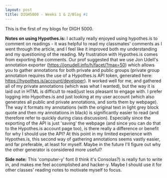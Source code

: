 ```yaml
---
layout: post
title: DIGH5000 - Weeks 1 & 2/Blog #1
---
```


This is the first of my blogs for DIGH 5000. 

**Notes on using Hypothes.is:**
I actually really enjoyed using hypothes.is to comment on readings - it was helpful to read my classmates' comments as I went through the article, and I feel like it improved both my understanding and my questioning of the reading. My frustration with Hypothes.is comes from exporting the comments. Our prof suggested that we use Jon Udell's annotation exporter (https://jonudell.info/h/facet/?max=50) which allows you to gather annotations for both private and public groups (private group annotation requires the use of a Hypothes.is API token, generated here: https://hypothes.is/account/developer). It worked well for me, and gathered all of my private annotations (which was what I wanted), but the way it is laid out in HTML is difficult to read/just less pleasant to engage with. I prefer logging into Hypothes.is and just looking at my user account (which also generates all public and private annotations, and sorts them by webpage). The way it formats my annotations (with the original text in light grey block quote and then my annotations in black) is significantly easier to read (and therefore refer to quickly during class discussion). Especially since the exporting of the API is just 'saving' the webpage (and since you can do that to the Hypothes.is account page too), is there really a difference or benefit for why I should use the API? At this point in my limited experience with Hypothes.is, this second way of gathering annotations seems vastly easier, and far preferable, at least for myself. Maybe in the future I'll figure out why the other generator is considered more useful?

**Side note:** This 'computer-y' font (I think it's Consolas?) is really fun to write in, and makes me feel accomplished and hacker-y. Maybe I should use it for other classes' reading notes to motivate myself to focus. 

